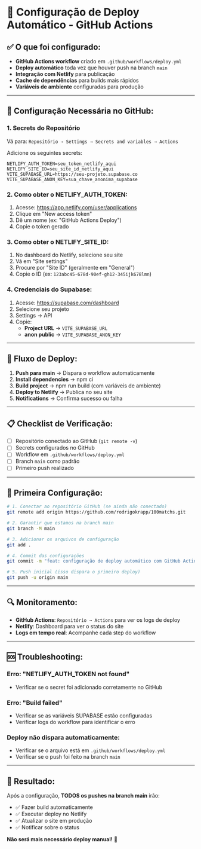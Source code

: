 # 🚀 Configuração de Deploy Automático - GitHub Actions

## ✅ O que foi configurado:

- **GitHub Actions workflow** criado em `.github/workflows/deploy.yml`
- **Deploy automático** toda vez que houver push na branch `main`
- **Integração com Netlify** para publicação
- **Cache de dependências** para builds mais rápidos
- **Variáveis de ambiente** configuradas para produção

---

## 🔧 Configuração Necessária no GitHub:

### 1. **Secrets do Repositório**
Vá para: `Repositório → Settings → Secrets and variables → Actions`

Adicione os seguintes secrets:

```
NETLIFY_AUTH_TOKEN=seu_token_netlify_aqui
NETLIFY_SITE_ID=seu_site_id_netlify_aqui
VITE_SUPABASE_URL=https://seu-projeto.supabase.co
VITE_SUPABASE_ANON_KEY=sua_chave_anonima_supabase
```

### 2. **Como obter o NETLIFY_AUTH_TOKEN:**
1. Acesse: https://app.netlify.com/user/applications
2. Clique em "New access token"
3. Dê um nome (ex: "GitHub Actions Deploy")
4. Copie o token gerado

### 3. **Como obter o NETLIFY_SITE_ID:**
1. No dashboard do Netlify, selecione seu site
2. Vá em "Site settings"
3. Procure por "Site ID" (geralmente em "General")
4. Copie o ID (ex: `123abc45-678d-90ef-gh12-345ijk678lmn`)

### 4. **Credenciais do Supabase:**
1. Acesse: https://supabase.com/dashboard
2. Selecione seu projeto
3. Settings → API
4. Copie:
   - **Project URL** → `VITE_SUPABASE_URL`
   - **anon public** → `VITE_SUPABASE_ANON_KEY`

---

## 🎯 Fluxo de Deploy:

1. **Push para main** → Dispara o workflow automaticamente
2. **Install dependencies** → npm ci
3. **Build project** → npm run build (com variáveis de ambiente)
4. **Deploy to Netlify** → Publica no seu site
5. **Notifications** → Confirma sucesso ou falha

---

## 📋 Checklist de Verificação:

- [ ] Repositório conectado ao GitHub (`git remote -v`)
- [ ] Secrets configurados no GitHub
- [ ] Workflow em `.github/workflows/deploy.yml`
- [ ] Branch `main` como padrão
- [ ] Primeiro push realizado

---

## 🚀 Primeira Configuração:

```bash
# 1. Conectar ao repositório GitHub (se ainda não conectado)
git remote add origin https://github.com/rodrigokrapp/100matchs.git

# 2. Garantir que estamos na branch main
git branch -M main

# 3. Adicionar os arquivos de configuração
git add .

# 4. Commit das configurações
git commit -m "feat: configuração de deploy automático com GitHub Actions"

# 5. Push inicial (isso dispara o primeiro deploy)
git push -u origin main
```

---

## 🔍 Monitoramento:

- **GitHub Actions**: `Repositório → Actions` para ver os logs de deploy
- **Netlify**: Dashboard para ver o status do site
- **Logs em tempo real**: Acompanhe cada step do workflow

---

## 🆘 Troubleshooting:

### Erro: "NETLIFY_AUTH_TOKEN not found"
- Verificar se o secret foi adicionado corretamente no GitHub

### Erro: "Build failed"
- Verificar se as variáveis SUPABASE estão configuradas
- Verificar logs do workflow para identificar o erro

### Deploy não dispara automaticamente:
- Verificar se o arquivo está em `.github/workflows/deploy.yml`
- Verificar se o push foi feito na branch `main`

---

## 🎉 Resultado:

Após a configuração, **TODOS os pushes na branch main** irão:
- ✅ Fazer build automaticamente
- ✅ Executar deploy no Netlify
- ✅ Atualizar o site em produção
- ✅ Notificar sobre o status

**Não será mais necessário deploy manual!** 🚀 
